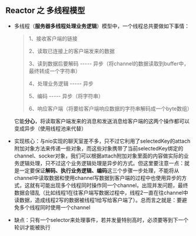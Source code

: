 ## Reactor 之 多线程模型
* 多线程（**服务器多线程处理业务逻辑**）模型中，一个线程总共要做如下事情：

  > 1、接收客户端的链接
  >
  > 2、读取已连接上的客户端发来的数据
  >
  > 3、读到数据后要解码  ----- 异步（将channel的数据读取到buffer中，最终转成一个字符串）
  >
  > 4、处理业务逻辑  ----- 异步
  >
  > 5、编码  -----  异步（将字符串）
  >
  > 6、响应客户端（将要给客户端响应数据的字符串解码成一个byte数组）

  它能**分心**，将读取客户端发来的消息和发送消息给客户端的这两个操作都可以变成异步（使用线程池来代替）

* 实现核心：与nio实现的聊天室差不多，只不过它利用了selectedKey的attach附加对象方法来传递一些对象，而这些对象携带了当前selectedKey绑定的channel、socker对象，我们可以根据attach附加对象里面的内容做实际的业务逻辑处理，只不过这个业务逻辑处理是异步的方式。但这里要注意一点：就是一定要保证**解码、执行业务逻辑、编码**这三个步骤一步处理，不能将从channel中读取数据和使用channel写数据到客户端的过程中也使用异步的方式，这就有可能出现多个线程同时操作同一个channel，出现并发问题，最终数据会错乱（比如线程1在往客户端写数据过程中，线程2一直在往channel中读数据，造成线程2写的数据被线程1给写给客户端了）。总而言之就是：要避免多个线程同时使用一个channel
* 缺点：只有一个selector来处理事件，若并发量特别高时，必须要等到下一个轮训才能被执行
